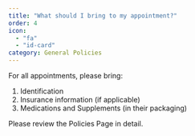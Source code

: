 ```yaml
---
title: "What should I bring to my appointment?"
order: 4
icon: 
  - "fa"
  - "id-card"
category: General Policies
---
```

For all appointments, please bring:

1. Identification
2. Insurance information (if applicable)
3. Medications and Supplements (in their packaging)

Please review the Policies Page in detail.